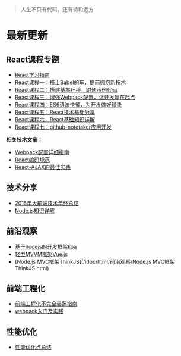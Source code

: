 > 人生不只有代码，还有诗和远方

# 最新更新

## React课程专题

- [React学习指南](/idoc/html/React课程专题/React学习指南.html)
- [React课程一：搭上Babel的车，提前拥抱新技术](http://guoyongfeng.github.io/my-gitbook/)
- [React课程二：搭建基本环境，跑通示例代码](/idoc/html/React课程专题/搭建基本环境.html)
- [React课程三：增强Webpack配置，让开发赢在起点](/idoc/html/React课程专题/增强Webpack配置.html)
- [React课程四：ES6语法快餐，为开发做好铺垫](/idoc/html/React课程专题/ES6语法快餐.html)
- [React课程五：React技术基础分享](/idoc/html/React课程专题/React技术分享.html)
- [React课程六：React基础知识详解](/idoc/html/React课程专题/React基础知识详解.html)
- [React课程七：github-notetaker应用开发](/idoc/html/React课程专题/github-notetaker应用开发.html)

**相关技术文章：**

- [Webpack配置详细指南](/idoc/html/React课程专题/Webpack配置详细指南.html)
- [React编码规范](/idoc/html/React课程专题/React编码规范.html)
- [React-AJAX的最佳实践](/idoc/html/React课程专题/React-AJAX的最佳实践.html)


## 技术分享

- [2015年大前端技术年终总结](/idoc/html/技术分享/2015年大前端技术年终总结.html)
- [Node.js知识详解](/idoc/html/技术分享/Node.js知识详解.html)

## 前沿观察

- [基于nodejs的开发框架koa](/idoc/html/前沿观察/基于nodejs的开发框架koa.html)
- [轻型MVVM框架Vue.js](/idoc/html/前沿观察/轻型MVVM框架Vue.js.html)
- [Node.js MVC框架ThinkJS](/idoc/html/前沿观察/Node.js MVC框架ThinkJS.html)

## 前端工程化

- [前端工程化不完全装逼指南](/idoc/html/前端工程化/前端工程化不完全装逼指南.html)
- [webpack入门及实践](/idoc/html/前端工程化/webpack入门及实践.html)

## 性能优化

- [性能优化点总结](/idoc/html/性能优化/性能优化点总结.html)

<br><br>
